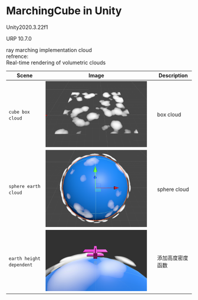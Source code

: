 # MarchingCube in Unity
 Unity2020.3.22f1
 
 URP 10.7.0
 
 ray marching implementation cloud<br>
 refrence:<br>
 Real-time rendering of volumetric clouds<br>
 

| Scene | Image| | Description |
| --- | - | --- |--- |
| `cube box cloud` | ![](images/cube_cloud.png) | | box cloud ||
| `sphere earth cloud` | ![](images/sphere_cloud.png) | | sphere cloud ||
| `earth height dependent` | ![](images/earth_cloud_fly.png) |  | 添加高度密度函数 ||
